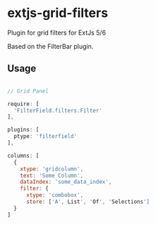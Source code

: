 # extjs-grid-filters
Plugin for grid filters for ExtJs 5/6

Based on the FilterBar plugin.

## Usage

```javascript

// Grid Panel

require: [
  'FilterField.filters.Filter'
],

plugins: [
  ptype: 'filterfield'
],

columns: [
  {
    xtype: 'gridcolumn',
    text: 'Some Column',
    dataIndex: 'some_data_index',
    filter: {
      xtype: 'combobox',
      store: ['A', List', 'Of', 'Selections']
  }
]
```
